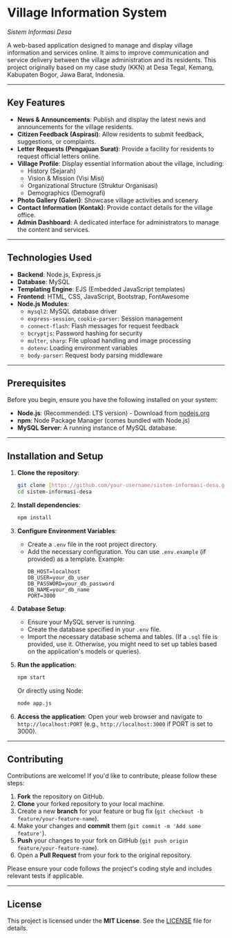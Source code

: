 #  Village Information System 
*Sistem Informasi Desa*

A web-based application designed to manage and display village information and services online. It aims to improve communication and service delivery between the village administration and its residents.
This project originally based on my case study (KKN) at Desa Tegal, Kemang, Kabupaten Bogor, Jawa Barat, Indonesia.

---

## Key Features

* **News & Announcements**: Publish and display the latest news and announcements for the village residents.
* **Citizen Feedback (Aspirasi)**: Allow residents to submit feedback, suggestions, or complaints.
* **Letter Requests (Pengajuan Surat)**: Provide a facility for residents to request official letters online.
* **Village Profile**: Display essential information about the village, including:
    * History (Sejarah)
    * Vision & Mission (Visi Misi)
    * Organizational Structure (Struktur Organisasi)
    * Demographics (Demografi)
* **Photo Gallery (Galeri)**: Showcase village activities and scenery.
* **Contact Information (Kontak)**: Provide contact details for the village office.
* **Admin Dashboard**: A dedicated interface for administrators to manage the content and services.

---

## Technologies Used

* **Backend**: Node.js, Express.js
* **Database**: MySQL
* **Templating Engine**: EJS (Embedded JavaScript templates)
* **Frontend**: HTML, CSS, JavaScript, Bootstrap, FontAwesome
* **Node.js Modules**:
    * `mysql2`: MySQL database driver
    * `express-session`, `cookie-parser`: Session management
    * `connect-flash`: Flash messages for request feedback
    * `bcryptjs`: Password hashing for security
    * `multer`, `sharp`: File upload handling and image processing
    * `dotenv`: Loading environment variables
    * `body-parser`: Request body parsing middleware

---

## Prerequisites

Before you begin, ensure you have the following installed on your system:

* **Node.js**: (Recommended: LTS version) - Download from [nodejs.org](https://nodejs.org/)
* **npm**: Node Package Manager (comes bundled with Node.js)
* **MySQL Server**: A running instance of MySQL database.

---

## Installation and Setup

1.  **Clone the repository**:
    ```bash
    git clone [https://github.com/your-username/sistem-informasi-desa.git](https://github.com/your-username/sistem-informasi-desa.git)
    cd sistem-informasi-desa
    ```

2.  **Install dependencies**:
    ```bash
    npm install
    ```

3.  **Configure Environment Variables**:
    * Create a `.env` file in the root project directory.
    * Add the necessary configuration. You can use `.env.example` (if provided) as a template. Example:
        ```env
        DB_HOST=localhost
        DB_USER=your_db_user
        DB_PASSWORD=your_db_password
        DB_NAME=your_db_name
        PORT=3000
        ```

4.  **Database Setup**:
    * Ensure your MySQL server is running.
    * Create the database specified in your `.env` file.
    * Import the necessary database schema and tables. (If a `.sql` file is provided, use it. Otherwise, you might need to set up tables based on the application's models or queries).

5.  **Run the application**:
    ```bash
    npm start
    ```
    Or directly using Node:
    ```bash
    node app.js
    ```

6.  **Access the application**:
    Open your web browser and navigate to `http://localhost:PORT` (e.g., `http://localhost:3000` if PORT is set to 3000).

---

## Contributing

Contributions are welcome! If you'd like to contribute, please follow these steps:

1.  **Fork** the repository on GitHub.
2.  **Clone** your forked repository to your local machine.
3.  Create a new **branch** for your feature or bug fix (`git checkout -b feature/your-feature-name`).
4.  Make your changes and **commit** them (`git commit -m 'Add some feature'`).
5.  **Push** your changes to your fork on GitHub (`git push origin feature/your-feature-name`).
6.  Open a **Pull Request** from your fork to the original repository.

Please ensure your code follows the project's coding style and includes relevant tests if applicable.

---

## License

This project is licensed under the **MIT License**. See the [LICENSE](LICENSE) file for details.
